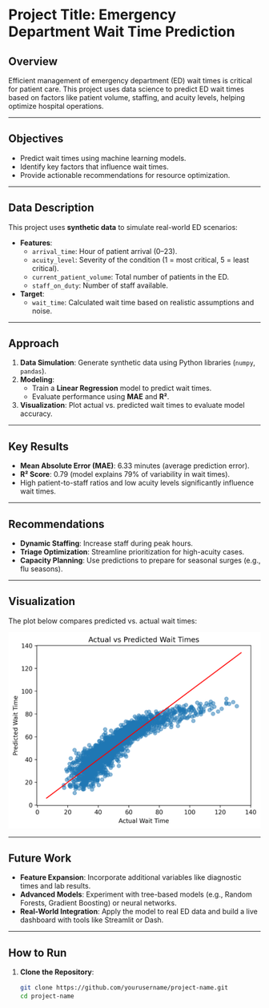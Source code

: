 # Project Title: Emergency Department Wait Time Prediction

## Overview
Efficient management of emergency department (ED) wait times is critical for patient care. This project uses data science to predict ED wait times based on factors like patient volume, staffing, and acuity levels, helping optimize hospital operations.

---

## Objectives
- Predict wait times using machine learning models.
- Identify key factors that influence wait times.
- Provide actionable recommendations for resource optimization.

---

## Data Description
This project uses **synthetic data** to simulate real-world ED scenarios:
- **Features**:
  - `arrival_time`: Hour of patient arrival (0–23).
  - `acuity_level`: Severity of the condition (1 = most critical, 5 = least critical).
  - `current_patient_volume`: Total number of patients in the ED.
  - `staff_on_duty`: Number of staff available.
- **Target**:
  - `wait_time`: Calculated wait time based on realistic assumptions and noise.

---

## Approach
1. **Data Simulation**: Generate synthetic data using Python libraries (`numpy`, `pandas`).
2. **Modeling**:
   - Train a **Linear Regression** model to predict wait times.
   - Evaluate performance using **MAE** and **R²**.
3. **Visualization**: Plot actual vs. predicted wait times to evaluate model accuracy.

---

## Key Results
- **Mean Absolute Error (MAE)**: 6.33 minutes (average prediction error).
- **R² Score**: 0.79 (model explains 79% of variability in wait times).
- High patient-to-staff ratios and low acuity levels significantly influence wait times.

---

## Recommendations
- **Dynamic Staffing**: Increase staff during peak hours.
- **Triage Optimization**: Streamline prioritization for high-acuity cases.
- **Capacity Planning**: Use predictions to prepare for seasonal surges (e.g., flu seasons).

---

## Visualization
The plot below compares predicted vs. actual wait times:

![Scatter Plot](./images/scatter_plot.png)

---

## Future Work
- **Feature Expansion**: Incorporate additional variables like diagnostic times and lab results.
- **Advanced Models**: Experiment with tree-based models (e.g., Random Forests, Gradient Boosting) or neural networks.
- **Real-World Integration**: Apply the model to real ED data and build a live dashboard with tools like Streamlit or Dash.

---

## How to Run
1. **Clone the Repository**:
   ```bash
   git clone https://github.com/yourusername/project-name.git
   cd project-name
